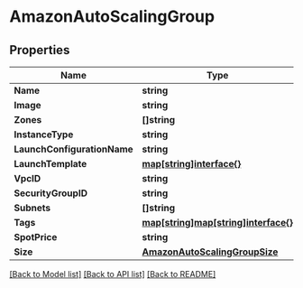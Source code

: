 # AmazonAutoScalingGroup

## Properties

Name | Type | Description | Notes
------------ | ------------- | ------------- | -------------
**Name** | **string** |  | 
**Image** | **string** |  | 
**Zones** | **[]string** |  | 
**InstanceType** | **string** |  | 
**LaunchConfigurationName** | **string** |  | 
**LaunchTemplate** | [**map[string]interface{}**](.md) |  | [optional] 
**VpcID** | **string** |  | 
**SecurityGroupID** | **string** |  | 
**Subnets** | **[]string** |  | 
**Tags** | [**map[string]map[string]interface{}**](map[string]interface{}.md) |  | 
**SpotPrice** | **string** |  | 
**Size** | [**AmazonAutoScalingGroupSize**](AmazonAutoScalingGroup_size.md) |  | 

[[Back to Model list]](../README.md#documentation-for-models) [[Back to API list]](../README.md#documentation-for-api-endpoints) [[Back to README]](../README.md)


